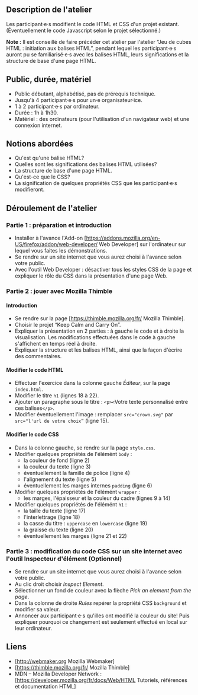 ## Description de l'atelier
Les participant·e·s modifient le code HTML et CSS d'un projet existant.
(Éventuellement le code Javascript selon le projet sélectionné.)

**Note :** Il est conseillé de faire précéder cet atelier par l'atelier “Jeu de cubes HTML : initiation aux balises HTML”, pendant lequel les participant·e·s auront pu se familiarisé·e·s avec les balises HTML, leurs significations et la structure de base d'une page HTML.

## Public, durée, matériel
* Public débutant, alphabétisé, pas de prérequis technique.
* Jusqu'à 4 participant·e·s pour un·e organisateur·ice.
* 1 à 2 participant·e·s par ordinateur.
* Durée : 1h à 1h30.
* Matériel : des ordinateurs (pour l'utilisation d'un navigateur web) et une connexion internet.

## Notions abordées
* Qu'est qu'une balise HTML?
* Quelles sont les significations des balises HTML utilisées?
* La structure de base d'une page HTML.
* Qu'est-ce que le CSS?
* La signification de quelques propriétés CSS que les participant·e·s modifieront.

## Déroulement de l'atelier
### Partie 1 : préparation et introduction
* Installer à l'avance l'Add-on [https://addons.mozilla.org/en-US/firefox/addon/web-developer/ Web Developer] sur l'ordinateur sur lequel vous faites les démonstrations.
* Se rendre sur un site internet que vous aurez choisi à l'avance selon votre public.
* Avec l'outil Web Developer : désactiver tous les styles CSS de la page et expliquer le rôle du CSS dans la présentation d'une page Web.

### Partie 2 : jouer avec Mozilla Thimble
#### Introduction
* Se rendre sur la page [https://thimble.mozilla.org/fr/ Mozilla Thimble].
* Choisir le projet “Keep Calm and Carry On”.
* Expliquer la présentation en 2 parties : à gauche le code et à droite la visualisation. Les modifications effectuées dans le code à gauche s'affichent en temps réel à droite.
* Expliquer la structure et les balises HTML, ainsi que la façon d'écrire des commentaires.

#### Modifier le code HTML
* Effectuer l'exercice dans la colonne gauche *Éditeur*, sur la page `index.html`.
* Modifier le titre `h1` (lignes 18 à 22).
* Ajouter un paragraphe sous le titre : `<p><`Votre texte personnalisé entre ces balises`</p>`.
* Modifier éventuellement l'image : remplacer `src="crown.svg"` par `src="l'url de votre choix”` (ligne 15).

#### Modifier le code CSS
* Dans la colonne gauche, se rendre sur la page `style.css`.
* Modifier quelques propriétés de l'élémént `body` :
  * la couleur de fond (ligne 2)
  * la couleur du texte (ligne 3)
  * éventuellement la famille de police (ligne 4)
  * l'alignement du texte (ligne 5)
  * éventuellement les marges internes `padding` (ligne 6)
* Modifier quelques propriétés de l'élémént `wrapper` : 
  * les marges, l'épaisseur et la couleur du cadre (lignes 9 à 14)
* Modifier quelques propriétés de l'élémént `h1` :
  * la taille du texte (ligne 17)
  * l'interlettrage (ligne 18)
  * la casse du titre : `uppercase` en `lowercase` (ligne 19)
  * la graisse du texte (ligne 20)
  * éventuellement les marges (ligne 21 et 22)

### Partie 3 : modification du code CSS sur un site internet avec l'outil Inspecteur d'élément (Optionnel)
* Se rendre sur un site internet que vous aurez choisi à l'avance selon votre public.
* Au clic droit choisir *Inspect Element*.
* Sélectionner un fond de couleur avec la flèche *Pick an element from the page*.
* Dans la colonne de droite *Rules* repérer la propriété CSS `background` et modifier sa valeur.
* Annoncer aux participant·e·s qu'illes ont modifié la couleur du site! Puis expliquer pourquoi ce changement est seulement effectué en local sur leur ordinateur.

## Liens
* [http://webmaker.org Mozilla Webmaker]
* [https://thimble.mozilla.org/fr/ Mozilla Thimble]
* MDN – Mozilla Developer Network : [https://developer.mozilla.org/fr/docs/Web/HTML Tutoriels, références et documentation HTML]
